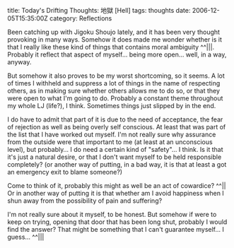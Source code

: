 title: Today's Drifting Thoughts: 地獄 [Hell]
tags: thoughts
date: 2006-12-05T15:35:00Z
category: Reflections

Been catching up with Jigoku Shoujo lately, and it has been very thought provoking in many ways. Somehow it does made me wonder whether is it that I really like these kind of things that contains moral ambiguity ^^|||. Probably it reflect that aspect of myself… being more open… well, in a way, anyway.

But somehow it also proves to be my worst shortcoming, so it seems. A lot of times I withheld and suppress a lot of things in the name of respecting others, as in making sure whether others allows me to do so, or that they were open to what I'm going to do. Probably a constant theme throughout my whole LJ (life?), I think. Sometimes things just slipped by in the end.

I do have to admit that part of it is due to the need of acceptance, the fear of rejection as well as being overly self conscious. At least that was part of the list that I have worked out myself. I'm not really sure why assurance from the outside were that important to me (at least at an unconscious level), but probably… I do need a certain kind of "safety"… I think. Is it that it's just a natural desire, or that I don't want myself to be held responsible completely? (or another way of putting, in a bad way, it is that at least a got an emergency exit to blame someone?)

Come to think of it, probably this might as well be an act of cowardice? ^^|| Or in another way of putting it is that whether am I avoid happiness when I shun away from the possibility of pain and suffering?

I'm not really sure about it myself, to be honest. But somehow if were to keep on trying, opening that door that has been long shut, probably I would find the answer? That might be something that I can't guarantee myself… I guess… ^^|||

